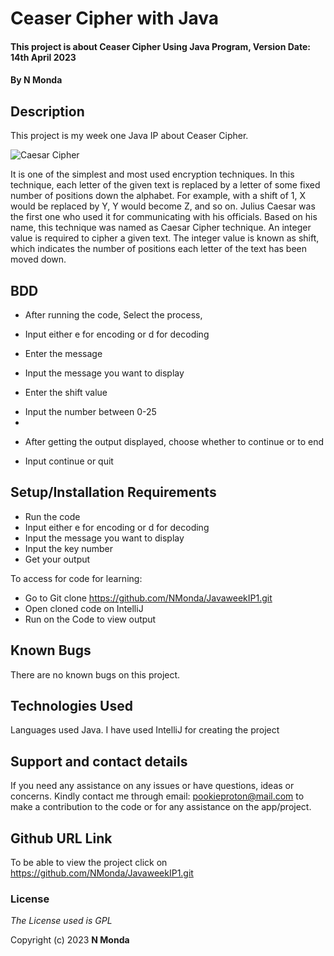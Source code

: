 # Ceaser Cipher with Java

#### This project is about Ceaser Cipher Using Java Program, Version Date: 14th April 2023

#### By **N Monda**

## Description

This project is my week one Java IP about Ceaser Cipher.


![Caesar Cipher](https://upload.wikimedia.org/wikipedia/commons/thumb/4/4a/Caesar_cipher_left_shift_of_3.svg/320px-Caesar_cipher_left_shift_of_3.svg.png)



It is one of the simplest and most used encryption techniques. In this technique, each letter of the given text is replaced by a letter of some fixed
number of positions down the alphabet. For example, with a shift of 1, X would be replaced by Y, Y would become Z, and so on. Julius Caesar was the first
one who used it for communicating with his officials. Based on his name, this technique was named as Caesar Cipher technique.
An integer value is required to cipher a given text. The integer value is known as shift, which indicates the number of positions each letter of the text
has been moved down.

## BDD
* After running the code, Select the process,
- Input either e for encoding or d for decoding

* Enter the message
- Input the message you want to display

* Enter the shift value
- Input the number between 0-25
- 
* After getting the output displayed, choose whether to continue or to end
- Input continue or quit




## Setup/Installation Requirements
- Run the code
- Input either e for encoding or d for decoding
- Input the message you want to display
- Input the key number
- Get your output

To access for code for learning:

- Go to Git clone https://github.com/NMonda/JavaweekIP1.git
- Open cloned code on IntelliJ
- Run on the Code to view output

## Known Bugs

There are no known bugs on this project.

## Technologies Used

Languages used Java. I have used IntelliJ for creating the project

## Support and contact details

If you need any assistance on any issues or have questions, ideas or concerns. Kindly contact me through email: pookieproton@mail.com to make a contribution to the code or for any assistance on the app/project.

## Github URL Link

To be able to view the project click on https://github.com/NMonda/JavaweekIP1.git
### License

_The License used is GPL_

Copyright (c) 2023 **N Monda**